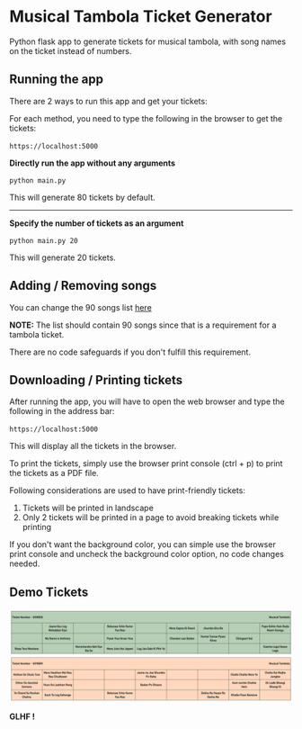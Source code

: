 # Musical Tambola Ticket Generator

Python flask app to generate tickets for musical tambola, with song names on the ticket instead of numbers.

## Running the app

There are 2 ways to run this app and get your tickets:

For each method, you need to type the following in the browser to get the tickets:

`https://localhost:5000`

**Directly run the app without any arguments**

```angular2html
python main.py
```

This will generate 80 tickets by default.

---

**Specify the number of tickets as an argument**

```angular2html
python main.py 20
```

This will generate 20 tickets.

## Adding / Removing songs

You can change the 90 songs list [here](/songs.py)

**NOTE:** The list should contain 90 songs since that is a requirement for a tambola ticket.

There are no code safeguards if you don't fulfill this requirement.

## Downloading / Printing tickets

After running the app, you will have to open the web browser and type the following in the address bar:

`https://localhost:5000`

This will display all the tickets in the browser.

To print the tickets, simply use the browser print console (ctrl + p) to print the tickets as a PDF file.

Following considerations are used to have print-friendly tickets:
1. Tickets will be printed in landscape
2. Only 2 tickets will be printed in a page to avoid breaking tickets while printing

If you don't want the background color, you can simple use the browser print console and uncheck the background color option, no code changes needed.

## Demo Tickets

![Demo Tickets](static/demo.png)

**GLHF !**
